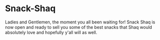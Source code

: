 # Snack-Shaq
Ladies and Gentlemen, the moment you all been waiting for! Snack Shaq is now open and ready to sell you some of the best snacks that Shaq would absolutely love and hopefully y'all will as well.
